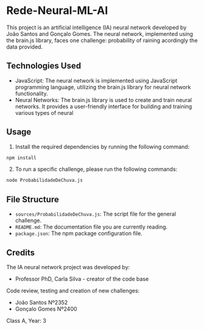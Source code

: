 # Rede-Neural-ML-AI

This project is an artificial intelligence (IA) neural network developed by João Santos and Gonçalo Gomes. The neural network, implemented using the brain.js library, faces one challenge: probability of raining acordingly the data provided.

## Technologies Used

- JavaScript: The neural network is implemented using JavaScript programming language, utilizing the brain.js library for neural network functionality.
- Neural Networks: The brain.js library is used to create and train neural networks. It provides a user-friendly interface for building and training various types of neural

## Usage

1. Install the required dependencies by running the following command:
```bash
npm install
```

2. To run a specific challenge, please run the following commands:
```bash
node ProbabilidadeDeChuva.js
```

## File Structure

- `sources/ProbabilidadeDeChuva.js`: The script file for the general challenge.
- `README.md`: The documentation file you are currently reading.
- `package.json`: The npm package configuration file.

## Credits

The IA neural network project was developed by:
- Professor PhD, Carla Silva - creator of the code base

Code review, testing and creation of new challenges:
- João Santos Nº2352
- Gonçalo Gomes Nº2400


Class A, Year: 3
